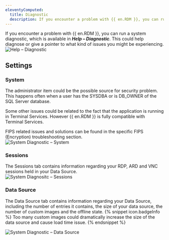 ```yaml
---
eleventyComputed:
  title: Diagnostic
  description: If you encounter a problem with {{ en.RDM }}, you can run a system diagnostic, which is available in ***Help – Diagnostic***. This could help diagnose or give a pointer to what kind of issues you might be experiencing.
---
```

If you encounter a problem with {{ en.RDM }}, you can run a system diagnostic, which is available in ***Help – Diagnostic***. This could help diagnose or give a pointer to what kind of issues you might be experiencing.  
![Help – Diagnostic](https://webdevolutions.azureedge.net/docs/en/rdm/mac/clip10466.png) 

## Settings 

### System 

The administrator item could be the possible source for security problem. This happens often when a user has the SYSDBA or is DB_OWNER of the SQL Server database.  

Some other issues could be related to the fact that the application is running in Terminal Services. However {{ en.RDM }} is fully compatible with Terminal Services.  

FIPS related issues and solutions can be found in the specific FIPS (Encryption) troubleshooting section.  
![System Diagnostic – System](https://webdevolutions.azureedge.net/docs/en/rdm/mac/clip10467.png) 

### Sessions 

The Sessions tab contains information regarding your RDP, ARD and VNC sessions held in your Data Source.  
![System Diagnositc – Sessions](https://webdevolutions.azureedge.net/docs/en/rdm/mac/clip10468.png) 

### Data Source 
The Data Source tab contains information regarding your Data Source, including the number of entries it contains, the size of your data source, the number of custom images and the offline state. 
{% snippet icon.badgeInfo %} 
Too many custom images could dramatically increase the size of the data source and cause load time issue. 
{% endsnippet %}
 
![System Diagnostic – Data Source](https://webdevolutions.azureedge.net/docs/en/rdm/mac/clip10469.png) 
